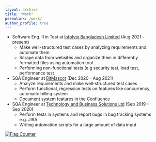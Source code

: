 ```yaml
---
layout: archive
title: "Work"
permalink: /work/
author_profile: true
---
```



* Software Eng. II in Test at <a href="https://www.infolytx.com/" target="_blank">Infolytx Bangladesh Limited</a> (Aug 2021 - present) <br>
  - Make well-structured test cases by analyzing requirements and automate them 
  - Scrape data from websites and organize them in differently formatted files using automation tool 
  - Performing non-functional tests (e.g security test, load test, performance test 
* SQA Engineer at <a href="https://www.bitmascot.com/" target="_blank">BitMascot</a>  (Dec 2020 - Aug 2021)
  - Analyze requirements and make well-structured test cases <br>
  - Perform functional, regression tests on features like concurrency, automatic billing system <br>
  - Document system features in the Confluence <br>
* SQA Engineer at <a href="http://tecbsl.com/" target="_blank">Technology and Business Solutions Ltd</a> (Sep 2019 - Sep 2020) <br>
  - Perform tests in systems and report bugs in bug tracking systems e.g. JIRA
  - Writing automation scripts for a large amount of data input



<a href="https://info.flagcounter.com/hhcY"><img src="https://s11.flagcounter.com/count2/hhcY/bg_FFFFFF/txt_000000/border_CCCCCC/columns_2/maxflags_10/viewers_0/labels_0/pageviews_0/flags_0/percent_0/" alt="Flag Counter" border="0"></a>



